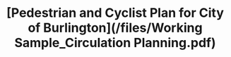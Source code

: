 ---
title: "[Pedestrian and Cyclist Plan for City of Burlington](/files/Working Sample_Circulation Planning.pdf)"
excerpt: "Pedestrian and Cyclist Plan for Burlington, NJ, designed to address highway-induced segregation, improve connectivity, and expand coverage, fostering a safer and more inclusive multimodal transportation network. 2<br/><img src='/images/Transp2_Profile.png' style='width: 800px; height: 300px;'>"
collection: portfolio
---